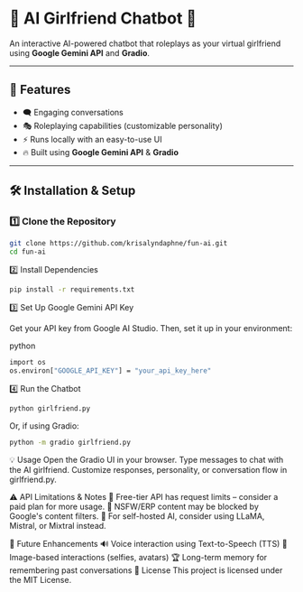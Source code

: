 # 💖 AI Girlfriend Chatbot 💖

An interactive AI-powered chatbot that roleplays as your virtual girlfriend using **Google Gemini API** and **Gradio**.

---

## 🌟 Features  
- 🗨️ Engaging conversations  
- 🎭 Roleplaying capabilities (customizable personality)  
- ⚡ Runs locally with an easy-to-use UI  
- 🔥 Built using **Google Gemini API** & **Gradio**  

---

## 🛠 Installation & Setup  

### 1️⃣ Clone the Repository  
```bash
git clone https://github.com/krisalyndaphne/fun-ai.git
cd fun-ai
```
2️⃣ Install Dependencies
```bash
pip install -r requirements.txt
```
3️⃣ Set Up Google Gemini API Key

Get your API key from Google AI Studio.
Then, set it up in your environment:

python
```bash
import os
os.environ["GOOGLE_API_KEY"] = "your_api_key_here"
```
4️⃣ Run the Chatbot
```bash
python girlfriend.py
```
Or, if using Gradio:

```bash
python -m gradio girlfriend.py
```
💡 Usage
Open the Gradio UI in your browser.
Type messages to chat with the AI girlfriend.
Customize responses, personality, or conversation flow in girlfriend.py.


⚠️ API Limitations & Notes
🚧 Free-tier API has request limits – consider a paid plan for more usage.
🔞 NSFW/ERP content may be blocked by Google's content filters.
🧠 For self-hosted AI, consider using LLaMA, Mistral, or Mixtral instead.


🚀 Future Enhancements
🔊 Voice interaction using Text-to-Speech (TTS)
📸 Image-based interactions (selfies, avatars)
🏆 Long-term memory for remembering past conversations
📜 License
This project is licensed under the MIT License.
